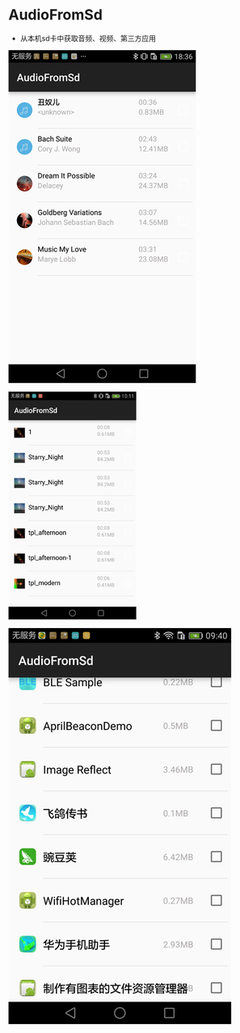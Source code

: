 # AudioFromSd

* 从本机sd卡中获取音频、视频、第三方应用

![demo](https://raw.githubusercontent.com/PeggyQi/AndroidSeries_AudioFromSd/master/MusicDemo/MusicDemo/screenshot.png)

![demo](https://raw.githubusercontent.com/PeggyQi/AndroidSeries_AudioFromSd/master/MusicDemo/MusicDemo/screenshot1.png)

![demo](https://raw.githubusercontent.com/PeggyQi/AndroidSeries_AudioFromSd/master/MusicDemo/MusicDemo/MusicDemo/screenshot2.png)
